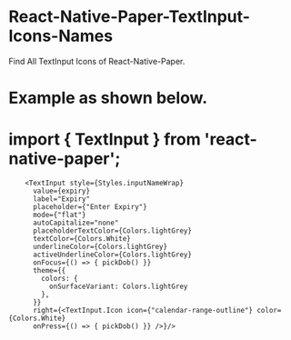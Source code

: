 # React-Native-Paper-TextInput-Icons-Names

Find All TextInput Icons of React-Native-Paper.

# Example as shown below.

# import { TextInput } from 'react-native-paper';
          
        <TextInput style={Styles.inputNameWrap}
          value={expiry}
          label="Expiry"
          placeholder={"Enter Expiry"}
          mode={"flat"}
          autoCapitalize="none"
          placeholderTextColor={Colors.lightGrey}
          textColor={Colors.White}
          underlineColor={Colors.lightGrey}
          activeUnderlineColor={Colors.lightGrey}
          onFocus={() => { pickDob() }}
          theme={{
            colors: {
              onSurfaceVariant: Colors.lightGrey
            },
          }} 
          right={<TextInput.Icon icon={"calendar-range-outline"} color={Colors.White}
          onPress={() => { pickDob() }} />}/>
